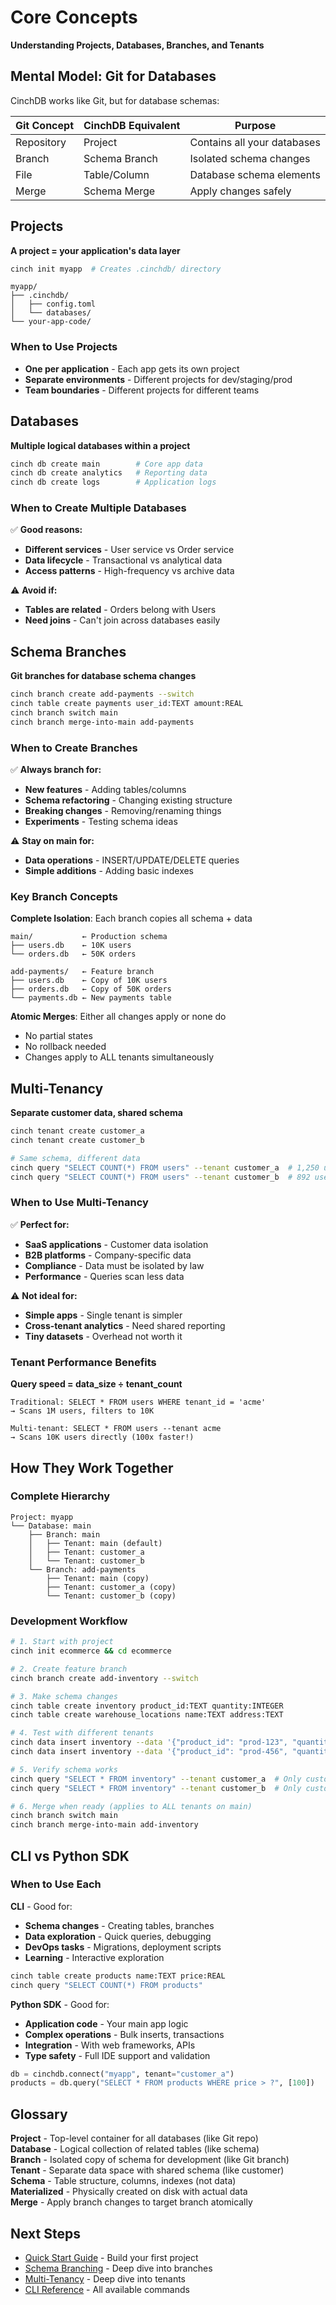 # Core Concepts

**Understanding Projects, Databases, Branches, and Tenants**

## Mental Model: **Git for Databases**

CinchDB works like Git, but for database schemas:

| Git Concept | CinchDB Equivalent | Purpose |
|-------------|-------------------|----------|
| Repository | Project | Contains all your databases |
| Branch | Schema Branch | Isolated schema changes |
| File | Table/Column | Database schema elements |
| Merge | Schema Merge | Apply changes safely |

## Projects

**A project = your application's data layer**

```bash
cinch init myapp  # Creates .cinchdb/ directory
```

```
myapp/
├── .cinchdb/
│   ├── config.toml
│   └── databases/
└── your-app-code/
```

### When to Use Projects
- **One per application** - Each app gets its own project
- **Separate environments** - Different projects for dev/staging/prod
- **Team boundaries** - Different projects for different teams

## Databases

**Multiple logical databases within a project**

```bash
cinch db create main        # Core app data
cinch db create analytics   # Reporting data  
cinch db create logs        # Application logs
```

### When to Create Multiple Databases

✅ **Good reasons:**

- **Different services** - User service vs Order service
- **Data lifecycle** - Transactional vs analytical data
- **Access patterns** - High-frequency vs archive data

⚠️ **Avoid if:**

- **Tables are related** - Orders belong with Users
- **Need joins** - Can't join across databases easily

## Schema Branches

**Git branches for database schema changes**

```bash
cinch branch create add-payments --switch
cinch table create payments user_id:TEXT amount:REAL
cinch branch switch main
cinch branch merge-into-main add-payments
```

### When to Create Branches
✅ **Always branch for:**

- **New features** - Adding tables/columns
- **Schema refactoring** - Changing existing structure  
- **Breaking changes** - Removing/renaming things
- **Experiments** - Testing schema ideas

⚠️ **Stay on main for:**

- **Data operations** - INSERT/UPDATE/DELETE queries
- **Simple additions** - Adding basic indexes

### Key Branch Concepts

**Complete Isolation**: Each branch copies all schema + data
```
main/           ← Production schema
├── users.db    ← 10K users
└── orders.db   ← 50K orders

add-payments/   ← Feature branch  
├── users.db    ← Copy of 10K users
├── orders.db   ← Copy of 50K orders  
└── payments.db ← New payments table
```

**Atomic Merges**: Either all changes apply or none do

- No partial states
- No rollback needed
- Changes apply to ALL tenants simultaneously

## Multi-Tenancy

**Separate customer data, shared schema**

```bash
cinch tenant create customer_a
cinch tenant create customer_b

# Same schema, different data
cinch query "SELECT COUNT(*) FROM users" --tenant customer_a  # 1,250 users
cinch query "SELECT COUNT(*) FROM users" --tenant customer_b  # 892 users
```

### When to Use Multi-Tenancy
✅ **Perfect for:**

- **SaaS applications** - Customer data isolation
- **B2B platforms** - Company-specific data
- **Compliance** - Data must be isolated by law
- **Performance** - Queries scan less data

⚠️ **Not ideal for:**

- **Simple apps** - Single tenant is simpler
- **Cross-tenant analytics** - Need shared reporting
- **Tiny datasets** - Overhead not worth it

### Tenant Performance Benefits

**Query speed = data_size ÷ tenant_count**

```
Traditional: SELECT * FROM users WHERE tenant_id = 'acme'
→ Scans 1M users, filters to 10K

Multi-tenant: SELECT * FROM users --tenant acme  
→ Scans 10K users directly (100x faster!)
```

## How They Work Together

### Complete Hierarchy
```
Project: myapp
└── Database: main
    ├── Branch: main
    │   ├── Tenant: main (default)
    │   ├── Tenant: customer_a  
    │   └── Tenant: customer_b
    └── Branch: add-payments
        ├── Tenant: main (copy)
        ├── Tenant: customer_a (copy)
        └── Tenant: customer_b (copy)
```

### Development Workflow
```bash
# 1. Start with project
cinch init ecommerce && cd ecommerce

# 2. Create feature branch
cinch branch create add-inventory --switch

# 3. Make schema changes
cinch table create inventory product_id:TEXT quantity:INTEGER
cinch table create warehouse_locations name:TEXT address:TEXT

# 4. Test with different tenants
cinch data insert inventory --data '{"product_id": "prod-123", "quantity": 50}' --tenant customer_a
cinch data insert inventory --data '{"product_id": "prod-456", "quantity": 25}' --tenant customer_b

# 5. Verify schema works
cinch query "SELECT * FROM inventory" --tenant customer_a  # Only customer_a's data
cinch query "SELECT * FROM inventory" --tenant customer_b  # Only customer_b's data

# 6. Merge when ready (applies to ALL tenants on main)
cinch branch switch main
cinch branch merge-into-main add-inventory
```

## CLI vs Python SDK

### When to Use Each

**CLI** - Good for:

- **Schema changes** - Creating tables, branches
- **Data exploration** - Quick queries, debugging
- **DevOps tasks** - Migrations, deployment scripts  
- **Learning** - Interactive exploration

```bash
cinch table create products name:TEXT price:REAL
cinch query "SELECT COUNT(*) FROM products"
```

**Python SDK** - Good for:

- **Application code** - Your main app logic
- **Complex operations** - Bulk inserts, transactions
- **Integration** - With web frameworks, APIs
- **Type safety** - Full IDE support and validation

```python
db = cinchdb.connect("myapp", tenant="customer_a")
products = db.query("SELECT * FROM products WHERE price > ?", [100])
```

## Glossary

**Project** - Top-level container for all databases (like Git repo)  
**Database** - Logical collection of related tables (like schema)  
**Branch** - Isolated copy of schema for development (like Git branch)  
**Tenant** - Separate data space with shared schema (like customer)  
**Schema** - Table structure, columns, indexes (not data)  
**Materialized** - Physically created on disk with actual data  
**Merge** - Apply branch changes to target branch atomically

## Next Steps

- [Quick Start Guide](quickstart.md) - Build your first project
- [Schema Branching](../concepts/branching.md) - Deep dive into branches  
- [Multi-Tenancy](../concepts/multi-tenancy.md) - Deep dive into tenants
- [CLI Reference](../cli/index.md) - All available commands